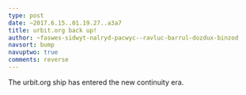 ```yaml
---
type: post
date: ~2017.6.15..01.19.27..a3a7
title: urbit.org back up!
author: ~faswes-sidwyt-nalryd-pacwyc--ravluc-barrul-dozdux-binzod
navsort: bump
navuptwo: true
comments: reverse
---
```


The urbit.org ship has entered the new continuity era.